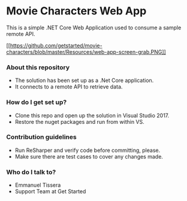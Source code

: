 # Movie Characters Web App #

This is a simple .NET Core Web Application used to consume a sample remote API.

[[https://github.com/getstarted/movie-characters/blob/master/Resources/web-app-screen-grab.PNG]]

### About this repository ###

* The solution has been set up as a .Net Core application.
* It connects to a remote API to retrieve data.

### How do I get set up? ###

* Clone this repo and open up the solution in Visual Studio 2017.
* Restore the nuget packages and run from within VS.

### Contribution guidelines ###

* Run ReSharper and verify code before committing, please.
* Make sure there are test cases to cover any changes made.

### Who do I talk to? ###
* Emmanuel Tissera
* Support Team at Get Started
